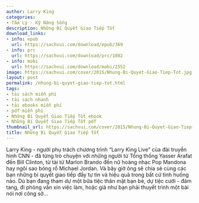 ```yaml
---
author: Larry King
categories:
- Tâm Lý - Kỹ Năng Sống
description: Những Bí Quyết Giao Tiếp Tốt
download_links:
- info: epub
  url: https://sachvui.com/download/epub/369
- info: prc
  url: https://sachvui.com/download/prc/1082
- info: mobi
  url: https://sachvui.com/download/mobi/2552
image: https://sachvui.com/cover/2015/Nhung-Bi-Quyet-Giao-Tiep-Tot.jpg
layout: post
permalink: /nhung-bi-quyet-giao-tiep-tot.html
tags:
- tải sách miễn phí
- tải sách nhanh
- tải ebooks miễn phí
- pdf miễn phí
- Những Bí Quyết Giao Tiếp Tốt ebook
- Những Bí Quyết Giao Tiếp Tốt pdf
thumbnail_url: https://sachvui.com/cover/2015/Nhung-Bi-Quyet-Giao-Tiep-Tot.jpg
title: Những Bí Quyết Giao Tiếp Tốt
---
```


 <div class="item-desc text-justify"> <p>Larry King - người phụ trách chương trình “Larry King Live” của đài truyền hình CNN - đã từng trò chuyện với những người từ Tổng thống Yasser Arafat đến Bill Clinton, từ tài tử Marlon Brando đến nữ hoàng nhạc Pop Mandona hay ngôi sao bóng rổ Michael Jordan. Và bây giờ ông sẽ chia sẻ cùng các bạn những bí quyết giao tiếp đầy tự tin và hiệu quả trong bất cứ tình huống nào. Dù bạn đang tham dự một bữa tiệc thân mật bạn bè, dự tiệc cưới - đám tang, đi phỏng vấn xin việc làm, hoặc giả như bạn phải thuyết trình một bài nói nơi công sở…</p> </div>
